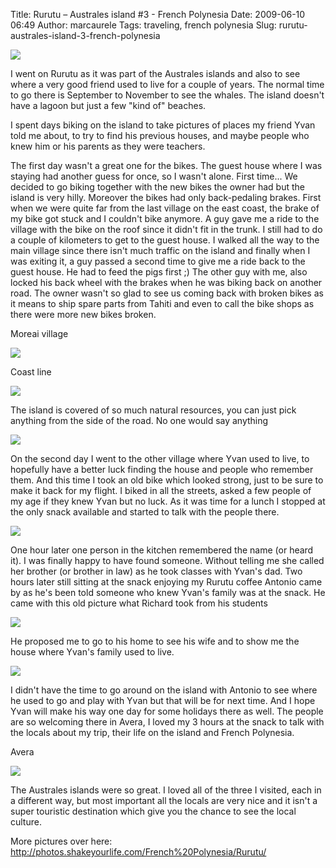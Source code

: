 Title: Rurutu – Australes island #3 - French Polynesia
Date: 2009-06-10 06:49
Author: marcaurele
Tags: traveling, french polynesia
Slug: rurutu-australes-island-3-french-polynesia

[![](http://photos.shakeyourlife.com/cache/French%20Polynesia/Rurutu/2009-05-02-10h18m50.JPG_w480.jpg)](http://photos.shakeyourlife.com/French%20Polynesia/Rurutu/2009-05-02-10h18m50.JPG.php)

I went on Rurutu as it was part of the Australes islands and also to see
where a very good friend used to live for a couple of years. The normal
time to go there is September to November to see the whales. The island
doesn't have a lagoon but just a few "kind of" beaches.  

I spent days biking on the island to take pictures of places my friend
Yvan told me about, to try to find his previous houses, and maybe people
who knew him or his parents as they were teachers.

The first day wasn't a great one for the bikes. The guest house where I
was staying had another guess for once, so I wasn't alone. First time...
We decided to go biking together with the new bikes the owner had but
the island is very hilly. Moreover the bikes had only back-pedaling
brakes. First when we were quite far from the last village on the east
coast, the brake of my bike got stuck and I couldn't bike anymore. A guy
gave me a ride to the village with the bike on the roof since it didn't
fit in the trunk. I still had to do a couple of kilometers to get to the
guest house. I walked all the way to the main village since there isn't
much traffic on the island and finally when I was exiting it, a guy
passed a second time to give me a ride back to the guest house. He had
to feed the pigs first ;) The other guy with me, also locked his back
wheel with the brakes when he was biking back on another road. The owner
wasn't so glad to see us coming back with broken bikes as it means to
ship spare parts from Tahiti and even to call the bike shops as there
were more new bikes broken.

Moreai village

[![](http://photos.shakeyourlife.com/cache/French%20Polynesia/Rurutu/2009-05-02-10h30m21.JPG_w480.jpg)](http://photos.shakeyourlife.com/French%20Polynesia/Rurutu/2009-05-02-10h30m21.JPG.php)

Coast line

[![](http://photos.shakeyourlife.com/cache/French%20Polynesia/Rurutu/2009-05-02-10h58m01.JPG_w480.jpg)](http://photos.shakeyourlife.com/French%20Polynesia/Rurutu/2009-05-02-10h58m01.JPG.php)

The island is covered of so much natural resources, you can just pick
anything from the side of the road. No one would say anything  

[![](http://photos.shakeyourlife.com/cache/French%20Polynesia/Rurutu/2009-05-02-11h12m01.JPG_w480.jpg)](http://photos.shakeyourlife.com/French%20Polynesia/Rurutu/2009-05-02-11h12m01.JPG.php)

On the second day I went to the other village where Yvan used to live,
to hopefully have a better luck finding the house and people who
remember them. And this time I took an old bike which looked strong,
just to be sure to make it back for my flight. I biked in all the
streets, asked a few people of my age if they knew Yvan but no luck. As
it was time for a lunch I stopped at the only snack available and
started to talk with the people there.  

[![](http://photos.shakeyourlife.com/cache/French%20Polynesia/Rurutu/2009-05-03-14h06m36.JPG_w480.jpg)](http://photos.shakeyourlife.com/French%20Polynesia/Rurutu/2009-05-03-14h06m36.JPG.php)

One hour later one person in the kitchen remembered the name (or heard
it). I was finally happy to have found someone. Without telling me she
called her brother (or brother in law) as he took classes with Yvan's
dad. Two hours later still sitting at the snack enjoying my Rurutu
coffee Antonio came by as he's been told someone who knew Yvan's family
was at the snack. He came with this old picture what Richard took from
his students  

[![](http://photos.shakeyourlife.com/cache/French%20Polynesia/Rurutu/2009-05-03-13h05m28.JPG_w480.jpg)](http://photos.shakeyourlife.com/French%20Polynesia/Rurutu/2009-05-03-13h05m28.JPG.php)

He proposed me to go to his home to see his wife and to show me the
house where Yvan's family used to live.  

[![](http://photos.shakeyourlife.com/cache/French%20Polynesia/Rurutu/2009-05-03-13h28m05.JPG_w480.jpg)](http://photos.shakeyourlife.com/French%20Polynesia/Rurutu/2009-05-03-13h28m05.JPG.php)

I didn't have the time to go around on the island with Antonio to see
where he used to go and play with Yvan but that will be for next time.
And I hope Yvan will make his way one day for some holidays there as
well. The people are so welcoming there in Avera, I loved my 3 hours at
the snack to talk with the locals about my trip, their life on the
island and French Polynesia.

Avera

[![](http://photos.shakeyourlife.com/cache/French%20Polynesia/Rurutu/2009-05-03-14h24m24.JPG_w480.jpg)](http://photos.shakeyourlife.com/French%20Polynesia/Rurutu/2009-05-03-14h24m24.JPG.php)

The Australes islands were so great. I loved all of the three I visited,
each in a different way, but most important all the locals are very nice
and it isn't a super touristic destination which give you the chance to
see the local culture.

More pictures over here:
<http://photos.shakeyourlife.com/French%20Polynesia/Rurutu/>

